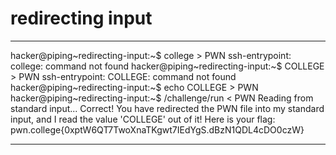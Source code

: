 # redirecting input 
***
hacker@piping~redirecting-input:~$ college > PWN
ssh-entrypoint: college: command not found
hacker@piping~redirecting-input:~$ COLLEGE > PWN
ssh-entrypoint: COLLEGE: command not found
hacker@piping~redirecting-input:~$ echo COLLEGE > PWN
hacker@piping~redirecting-input:~$ /challenge/run < PWN
Reading from standard input...
Correct! You have redirected the PWN file into my standard input, and I read
the value 'COLLEGE' out of it!
Here is your flag:
pwn.college{0xptW6QT7TwoXnaTKgwt7IEdYgS.dBzN1QDL4cDO0czW}
***
